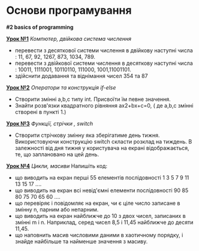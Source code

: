 # Основи програмування
**#2 basics of programming**

**[Урок №1](https://github.com/AnD-FLuX/2_Basics_Programming/tree/bp_lesson_01)**
*Компютер, двійкова система числення*
* перевести з десяткової системи числення в двійкову наступні числа : 11, 67, 92, 1267, 873, 1034, 789.  
* перевести з двійкової системи числення в десяткову наступні числа : 10011, 1111001, 10110110, 111000, 1001,11001101.  
* здійснити додавання та віднімання чисел 354 та 87

**[Урок №2](https://github.com/AnD-FLuX/2_Basics_Programming/tree/bp_lesson_02)**
*Оператори та конструкція if-else*
* Створити змінні a,b,c типу int. Присвоїти їм певне значення. 
* Знайти розв'язки квадратного рівняння ax2+bx+c=0, ( де a,b,c змінні створені в пункті 1.) 

**[Урок №3](https://github.com/AnD-FLuX/2_Basics_Programming/tree/bp_lesson_03)**
*Функції, стрічки , switch*
* Створити стрічкову змінну яка зберігатиме день тижня. Використовуючи конструкцію switch скласти розклад на тиждень. В залежності від дня тижня у користувача на екрані відображається, те, що заплановано на цей день.

**[Урок №4](https://github.com/AnD-FLuX/2_Basics_Programming/tree/bp_lesson_04)**
*Цикли, масиви*
Напишіть код:
* що виводить на екран перші 55 елементів послідовності 1 3 5 7 9 11 13 15 17 .... 
* що виводить на екран всі невід'ємні елементи послідовності 90 85 80 75 70 65 60 ....
* що перевіряє і повідомляє на екран, чи є ціле число записане в змінну n, парним або непарним.
* що виводить на екран найближче до 10 з двох чисел, записаних в змінні m і n. Наприклад, серед чисел 8,5 і 11,45 найближче до десяти 11,45.
* що наповнить масив числовими даними в хаотичному порядку, і знайде найбільше та найменше значення з масиву. 
